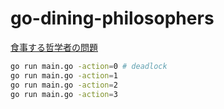 # go-dining-philosophers

[食事する哲学者の問題](https://ja.wikipedia.org/wiki/%E9%A3%9F%E4%BA%8B%E3%81%99%E3%82%8B%E5%93%B2%E5%AD%A6%E8%80%85%E3%81%AE%E5%95%8F%E9%A1%8C)

```bash
go run main.go -action=0 # deadlock
go run main.go -action=1
go run main.go -action=2
go run main.go -action=3
```
